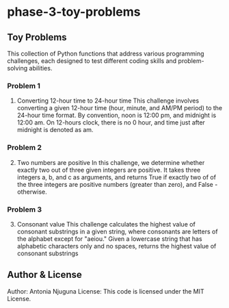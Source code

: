 # phase-3-toy-problems
## Toy Problems
This collection of Python functions that address various programming challenges, each designed to test different coding skills and problem-solving abilities.

### Problem 1
1. Converting 12-hour time to 24-hour time
This challenge involves converting a given 12-hour time (hour, minute, and AM/PM period) to the 24-hour time format.
By convention, noon is 12:00 pm, and midnight is 12:00 am.
On 12-hours clock, there is no 0 hour, and time just after midnight is denoted as am.

### Problem 2
2. Two numbers are positive
In this challenge, we determine whether exactly two out of three given integers are positive.
It takes three integers a, b, and c as arguments, and returns True if exactly two of of the three integers are positive numbers (greater than zero), and False - otherwise.


### Problem 3
3.  Consonant value
This challenge calculates the highest value of consonant substrings in a given string, where consonants are letters of the alphabet except for "aeiou."
Given a lowercase string that has alphabetic characters only and no spaces, returns the highest value of consonant substrings

## Author & License
Author: Antonia Njuguna
License: This code is licensed under the MIT License.


